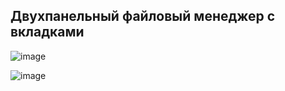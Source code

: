 ## Двухпанельный файловый менеджер с вкладками

![image](https://github.com/Tonitruc/GORBACH_OSISP_prj_2024/assets/139448882/3cf08f72-7026-4bbc-9d80-f21d3c77bc3c)

![image](https://github.com/Tonitruc/GORBACH_OSISP_prj_2024/assets/139448882/8b9b7cd5-4832-496e-9b23-b01bdee9b328)






